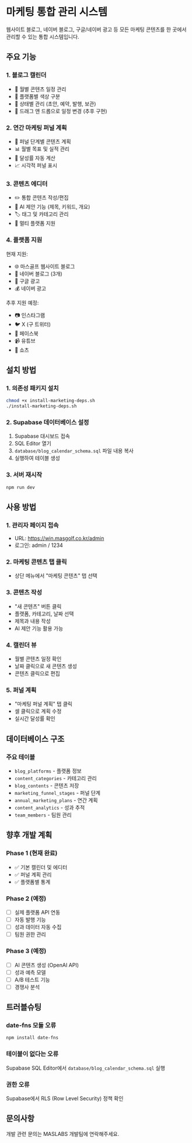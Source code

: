 # 마케팅 통합 관리 시스템

웹사이트 블로그, 네이버 블로그, 구글/네이버 광고 등 모든 마케팅 콘텐츠를 한 곳에서 관리할 수 있는 통합 시스템입니다.

## 주요 기능

### 1. 블로그 캘린더
- 📅 월별 콘텐츠 일정 관리
- 🎨 플랫폼별 색상 구분
- 📝 상태별 관리 (초안, 예약, 발행, 보관)
- 🚀 드래그 앤 드롭으로 일정 변경 (추후 구현)

### 2. 연간 마케팅 퍼널 계획
- 🎯 퍼널 단계별 콘텐츠 계획
- 📊 월별 목표 및 실적 관리
- 💯 달성률 자동 계산
- 📈 시각적 퍼널 표시

### 3. 콘텐츠 에디터
- ✏️ 통합 콘텐츠 작성/편집
- 🤖 AI 제안 기능 (제목, 키워드, 개요)
- 🏷️ 태그 및 카테고리 관리
- 📱 멀티 플랫폼 지원

### 4. 플랫폼 지원
현재 지원:
- 🌐 마스골프 웹사이트 블로그
- 📝 네이버 블로그 (3개)
- 🎯 구글 광고
- 💰 네이버 광고

추후 지원 예정:
- 📷 인스타그램
- 🐦 X (구 트위터)
- 📘 페이스북
- 📹 유튜브
- 📱 쇼츠

## 설치 방법

### 1. 의존성 패키지 설치
```bash
chmod +x install-marketing-deps.sh
./install-marketing-deps.sh
```

### 2. Supabase 데이터베이스 설정
1. Supabase 대시보드 접속
2. SQL Editor 열기
3. `database/blog_calendar_schema.sql` 파일 내용 복사
4. 실행하여 테이블 생성

### 3. 서버 재시작
```bash
npm run dev
```

## 사용 방법

### 1. 관리자 페이지 접속
- URL: https://win.masgolf.co.kr/admin
- 로그인: admin / 1234

### 2. 마케팅 콘텐츠 탭 클릭
- 상단 메뉴에서 "마케팅 콘텐츠" 탭 선택

### 3. 콘텐츠 작성
- "새 콘텐츠" 버튼 클릭
- 플랫폼, 카테고리, 날짜 선택
- 제목과 내용 작성
- AI 제안 기능 활용 가능

### 4. 캘린더 뷰
- 월별 콘텐츠 일정 확인
- 날짜 클릭으로 새 콘텐츠 생성
- 콘텐츠 클릭으로 편집

### 5. 퍼널 계획
- "마케팅 퍼널 계획" 탭 클릭
- 셀 클릭으로 계획 수정
- 실시간 달성률 확인

## 데이터베이스 구조

### 주요 테이블
- `blog_platforms` - 플랫폼 정보
- `content_categories` - 카테고리 관리
- `blog_contents` - 콘텐츠 저장
- `marketing_funnel_stages` - 퍼널 단계
- `annual_marketing_plans` - 연간 계획
- `content_analytics` - 성과 추적
- `team_members` - 팀원 관리

## 향후 개발 계획

### Phase 1 (현재 완료)
- ✅ 기본 캘린더 및 에디터
- ✅ 퍼널 계획 관리
- ✅ 플랫폼별 통계

### Phase 2 (예정)
- [ ] 실제 플랫폼 API 연동
- [ ] 자동 발행 기능
- [ ] 성과 데이터 자동 수집
- [ ] 팀원 권한 관리

### Phase 3 (예정)
- [ ] AI 콘텐츠 생성 (OpenAI API)
- [ ] 성과 예측 모델
- [ ] A/B 테스트 기능
- [ ] 경쟁사 분석

## 트러블슈팅

### date-fns 모듈 오류
```bash
npm install date-fns
```

### 테이블이 없다는 오류
Supabase SQL Editor에서 `database/blog_calendar_schema.sql` 실행

### 권한 오류
Supabase에서 RLS (Row Level Security) 정책 확인

## 문의사항
개발 관련 문의는 MASLABS 개발팀에 연락해주세요.
